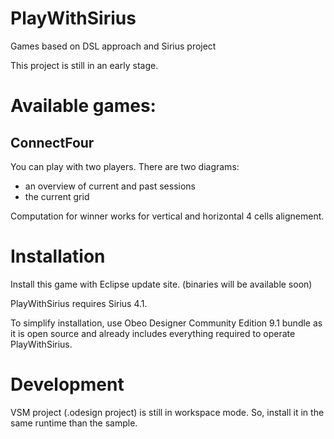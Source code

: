 # PlayWithSirius
Games based on DSL approach and Sirius project

This project is still in an early stage.

# Available games:

## ConnectFour

You can play with two players. There are two diagrams: 
* an overview of current and past sessions
* the current grid

Computation for winner works for vertical and horizontal 4 cells alignement.
 
 
# Installation

Install this game with Eclipse update site. (binaries will be available soon)

PlayWithSirius requires Sirius 4.1.

To simplify installation, use Obeo Designer Community Edition 9.1 bundle as it is open source and already includes everything required to operate PlayWithSirius. 

# Development

VSM project (.odesign project) is still in workspace mode. So, install it in the same runtime than the sample.